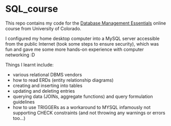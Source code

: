 # SQL_course

This repo contains my code for the [Database Management Essentials](https://www.coursera.org/learn/database-management?specialization=data-warehousing) online course from University of Colorado.

I configured my home desktop computer into a MySQL server accessible from the public Internet (took some steps to ensure security), which was fun and gave me some more hands-on experience with computer networking :D

Things I learnt include:
* various relational DBMS vendors
* how to read ERDs (entity relationship diagrams)
* creating and inserting into tables
* updating and deleting entries
* querying data (JOINs, aggregate functions) and query formulation guidelines
* how to use TRIGGERs as a workaround to MYSQL infamously not supporting CHECK constraints (and not throwing any warnings or errors too...)
